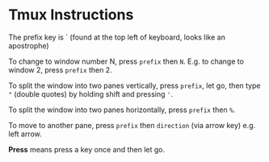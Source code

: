 # Tmux Instructions

The prefix key is ` (found at the top left of keyboard, looks like an apostrophe)

To change to window number N, press `prefix` then `N`. E.g. to change to window 2, press `prefix` then 2.

To split the window into two panes vertically, press `prefix`, let go, then type `"` (double quotes) by holding shift and pressing `'`.

To split the window into two panes horizontally, press `prefix` then `%`.

To move to another pane, press `prefix` then `direction` (via arrow key) e.g. left arrow.

__Press__ means press a key once and then let go.
